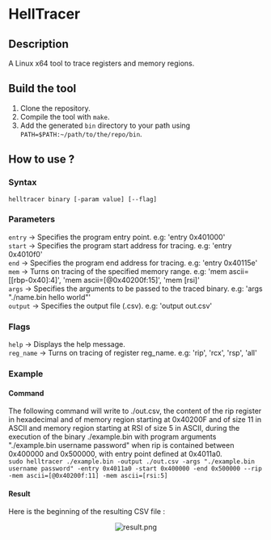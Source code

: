 # HellTracer
## Description
A Linux x64 tool to trace registers and memory regions.
## Build the tool
1. Clone the repository.
2. Compile the tool with `make`.
3. Add the generated `bin` directory to your path using `PATH=$PATH:~/path/to/the/repo/bin`.
## How to use ?
### Syntax
`helltracer binary [-param value] [--flag]`
### Parameters
`entry` -> Specifies the program entry point. e.g: 'entry 0x401000'  
`start` -> Specifies the program start address for tracing. e.g: 'entry 0x4010f0'  
`end` -> Specifies the program end address for tracing. e.g: 'entry 0x40115e'  
`mem` -> Turns on tracing of the specified memory range. e.g: 'mem ascii=[[rbp-0x40]:4]', 'mem ascii=[@0x40200f:15]', 'mem [rsi]'  
`args` -> Specifies the arguments to be passed to the traced binary. e.g: 'args "./name.bin hello world"'  
`output` -> Specifies the output file (.csv). e.g: 'output out.csv'
### Flags
`help` -> Displays the help message.  
`reg_name` -> Turns on tracing of register reg_name. e.g: 'rip', 'rcx', 'rsp', 'all'
### Example
#### Command
The following command will write to ./out.csv, the content of the rip register in hexadecimal and of memory region starting at 0x40200F and of size 11 in ASCII and memory region starting at RSI of size 5 in ASCII, during the execution of the binary ./example.bin with program arguments "./example.bin username password" when rip is contained between 0x400000 and 0x500000, with entry point defined at 0x4011a0.  
`sudo helltracer ./example.bin -output ./out.csv -args "./example.bin username password" -entry 0x4011a0 -start 0x400000 -end 0x500000 --rip -mem ascii=[@0x40200f:11] -mem ascii=[rsi:5]`
#### Result
Here is the beginning of the resulting CSV file :  
  
<p align="center">
  <img src="https://i.imgur.com/fKxb5Rn.png" alt="result.png"/>
</p>
